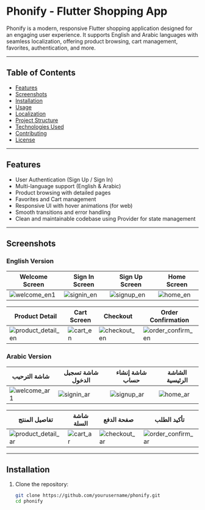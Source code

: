 # Phonify - Flutter Shopping App

Phonify is a modern, responsive Flutter shopping application designed for an engaging user experience. It supports English and Arabic languages with seamless localization, offering product browsing, cart management, favorites, authentication, and more.

---

## Table of Contents
- [Features](#features)
- [Screenshots](#screenshots)
- [Installation](#installation)
- [Usage](#usage)
- [Localization](#localization)
- [Project Structure](#project-structure)
- [Technologies Used](#technologies-used)
- [Contributing](#contributing)
- [License](#license)

---

## Features

- User Authentication (Sign Up / Sign In)  
- Multi-language support (English & Arabic)  
- Product browsing with detailed pages  
- Favorites and Cart management  
- Responsive UI with hover animations (for web)  
- Smooth transitions and error handling  
- Clean and maintainable codebase using Provider for state management  

---

## Screenshots

### English Version

| Welcome Screen          | Sign In Screen           | Sign Up Screen           | Home Screen             |
|------------------------|-------------------------|-------------------------|-------------------------|
| ![welcome_en1](assets/images/en_welcome_1.png) | ![signin_en](assets/images/en_signin.png) | ![signup_en](assets/images/en_signup.png) | ![home_en](assets/images/en_home.png) |

| Product Detail          | Cart Screen              | Checkout                 | Order Confirmation      |
|------------------------|-------------------------|--------------------------|-------------------------|
| ![product_detail_en](assets/images/en_product_detail.png) | ![cart_en](assets/images/en_cart.png) | ![checkout_en](assets/images/en_checkout.png) | ![order_confirm_en](assets/images/en_order_confirm.png) |

### Arabic Version

| شاشة الترحيب          | شاشة تسجيل الدخول        | شاشة إنشاء حساب           | الشاشة الرئيسية         |
|------------------------|-------------------------|-------------------------|-------------------------|
| ![welcome_ar1](assets/images/ar_welcome_1.png) | ![signin_ar](assets/images/ar_signin.png) | ![signup_ar](assets/images/ar_signup.png) | ![home_ar](assets/images/ar_home.png) |

| تفاصيل المنتج           | شاشة السلة               | صفحة الدفع               | تأكيد الطلب             |
|------------------------|-------------------------|-------------------------|-------------------------|
| ![product_detail_ar](assets/images/ar_product_detail.png) | ![cart_ar](assets/images/ar_cart.png) | ![checkout_ar](assets/images/ar_checkout.png) | ![order_confirm_ar](assets/images/ar_order_confirm.png) |

---

## Installation

1. Clone the repository:
   ```bash
   git clone https://github.com/yourusername/phonify.git
   cd phonify
